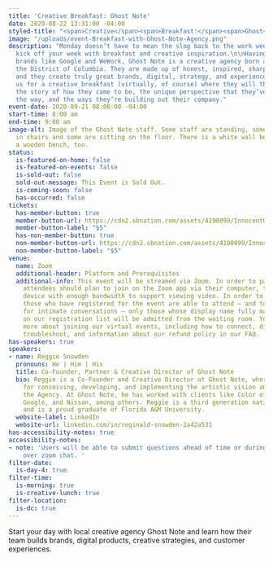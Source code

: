 ```yaml
---
title: 'Creative Breakfast: Ghost Note'
date: 2020-08-22 13:31:00 -04:00
styled-title: "<span>Creative</span><span>Breakfast:</span><span>Ghost</span><span>Note</span>"
image: "/uploads/event-Breakfast-with-Ghost-Note-Agency.png"
description: "Monday doesn’t have to mean the slog back to the work week — instead
  kick off your week with breakfast and creative inspiration.\n\nHaving worked with
  brands like Google and WeWork, Ghost Note is a creative agency born and based in
  the District of Columbia. They are made up of honest, inspired, sharp-minded people,
  and they create truly great brands, digital, strategy, and experiences.  \n\nJoin
  us for a creative breakfast (virtually, of course) where they will they will tell
  the story of how they came to be, the unique perspective that they’ve gained along
  the way, and the ways they’re building out their company."
event-date: 2020-09-21 08:00:00 -04:00
start-time: 8:00 am
end-time: 9:00 am
image-alt: Image of the Ghost Note staff. Some staff are standing, some are seated
  in chairs and some are sitting on the floor. There is a white wall behind them and
  a wooden bench, too.
status:
  is-featured-on-home: false
  is-featured-on-events: false
  is-sold-out: false
  sold-out-message: This Event is Sold Out.
  is-coming-soon: false
  has-occurred: false
tickets:
  has-member-button: true
  member-button-url: https://cdn2.sbnation.com/assets/4190099/InnocentOddballBeaver.gif
  member-button-label: "$5"
  has-non-member-button: true
  non-member-button-url: https://cdn2.sbnation.com/assets/4190099/InnocentOddballBeaver.gif
  non-member-button-label: "$5"
venue:
  name: Zoom
  additional-header: Platform and Prerequisites
  additional-info: This event will be streamed via Zoom. In order to participate fully,
    attendees should plan to join on the Zoom app via their computer, tablet, or mobile
    device with enough bandwidth to support viewing video. In order to ensure only
    those who have registered for the event are able to attend — and to create space
    for intimate conversations — only those whose display name fully matches the name
    on our registration list will be admitted from the waiting room. You can find
    more about joining our virtual events, including how to connect, directions to
    troubleshoot, and information about our refund policy in our FAQ.
has-speakers: true
speakers:
- name: Reggie Snowden
  pronouns: He | Him | His
  title: Co-Founder, Partner & Creative Director of Ghost Note
  bio: Reggie is a Co-Founder and Creative Director at Ghost Note, where he is responsible
    for conceiving, developing, and implementing the artistic vision and focus of
    the Agency. At Ghost Note, he has worked with clients like Color of Change, Facebook,
    Google, and Nissan, among others. Reggie is a third generation native Washingtonian
    and is a proud graduate of Florida A&M University.
  website-label: LinkedIn
  website-url: linkedin.com/in/reginald-snowden-2a42a531
has-accessibility-notes: true
accessibility-notes:
- note: 'Users will be able to submit questions ahead of time or during the meeting
    over zoom chat. '
filter-date:
  is-day-4: true
filter-time:
  is-morning: true
  is-creative-lunch: true
filter-location:
  is-dc: true
---
```


Start your day with local creative agency Ghost Note and learn how their team builds brands, digital products, creative strategies, and customer experiences. 